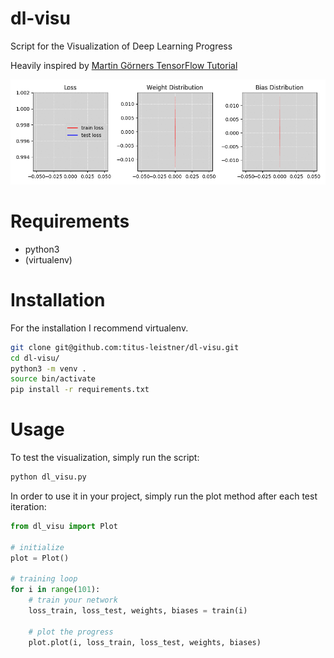 # dl-visu
Script for the Visualization of Deep Learning Progress

Heavily inspired by [Martin Görners TensorFlow Tutorial](https://github.com/GoogleCloudPlatform/tensorflow-without-a-phd/tree/master/tensorflow-mnist-tutorial)

![preview](https://github.com/titus-leistner/dl-visu/blob/master/dl_visu.gif)

# Requirements
* python3
* (virtualenv)

# Installation
For the installation I recommend virtualenv.
```sh
git clone git@github.com:titus-leistner/dl-visu.git
cd dl-visu/
python3 -m venv .
source bin/activate
pip install -r requirements.txt
```

# Usage
To test the visualization, simply run the script:
```sh
python dl_visu.py
```

In order to use it in your project, simply run the plot method after each test iteration:
```python
from dl_visu import Plot

# initialize
plot = Plot()

# training loop
for i in range(101):
    # train your network
    loss_train, loss_test, weights, biases = train(i)

    # plot the progress
    plot.plot(i, loss_train, loss_test, weights, biases)
```
